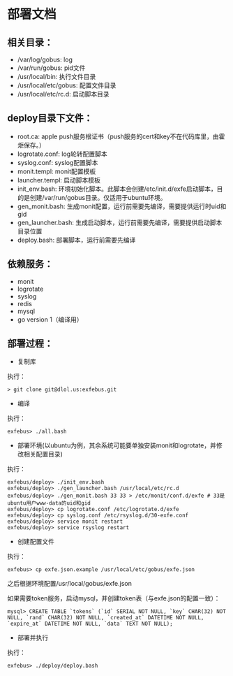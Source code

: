部署文档
=======

相关目录：
--------

- /var/log/gobus: log
- /var/run/gobus: pid文件
- /usr/local/bin: 执行文件目录
- /usr/local/etc/gobus: 配置文件目录
- /usr/local/etc/rc.d: 启动脚本目录

deploy目录下文件：
---------------

- root.ca: apple push服务根证书（push服务的cert和key不在代码库里，由霍炬保存。）
- logrotate.conf: log轮转配置脚本
- syslog.conf: syslog配置脚本
- monit.templ: monit配置模板
- launcher.templ: 启动脚本模板
- init_env.bash: 环境初始化脚本。此脚本会创建/etc/init.d/exfe启动脚本，目的是创建/var/run/gobus目录。仅适用于ubuntu环境。
- gen_monit.bash: 生成monit配置，运行前需要先编译，需要提供运行时uid和gid
- gen_launcher.bash: 生成启动脚本，运行前需要先编译，需要提供启动脚本目录位置
- deploy.bash: 部署脚本，运行前需要先编译

依赖服务：
--------

- monit
- logrotate
- syslog
- redis
- mysql
- go version 1（编译用）

部署过程：
--------

- 复制库

执行：

    > git clone git@dlol.us:exfebus.git

- 编译

执行：

    exfebus> ./all.bash

- 部署环境(以ubuntu为例，其余系统可能要单独安装monit和logrotate，并修改相关配置目录)

执行：

    exfebus/deploy> ./init_env.bash
    exfebus/deploy> ./gen_launcher.bash /usr/local/etc/rc.d
    exfebus/deploy> ./gen_monit.bash 33 33 > /etc/monit/conf.d/exfe # 33是ubuntu用户www-data的uid和gid
    exfebus/deploy> cp logrotate.conf /etc/logrotate.d/exfe
    exfebus/deploy> cp syslog.conf /etc/rsyslog.d/30-exfe.conf
    exfebus/deploy> service monit restart
    exfebus/deploy> service rsyslog restart

- 创建配置文件

执行：

    exfebus> cp exfe.json.example /usr/local/etc/gobus/exfe.json

之后根据环境配置/usr/local/gobus/exfe.json

如果需要token服务，启动mysql，并创建token表（与exfe.json的配置一致）：

    mysql> CREATE TABLE `tokens` (`id` SERIAL NOT NULL, `key` CHAR(32) NOT NULL, `rand` CHAR(32) NOT NULL, `created_at` DATETIME NOT NULL, `expire_at` DATETIME NOT NULL, `data` TEXT NOT NULL);

- 部署并执行

执行：

    exfebus> ./deploy/deploy.bash